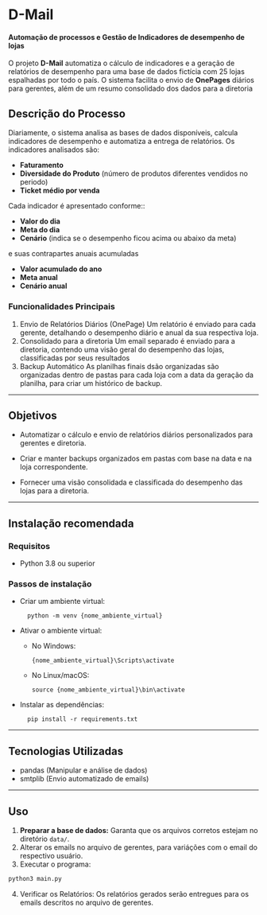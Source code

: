 # D-Mail
#### **Automação de processos e Gestão de Indicadores de desempenho de lojas**

O projeto **D-Mail** automatiza o cálculo de indicadores e a geração de relatórios de desempenho para uma base de dados fictícia com 25 lojas espalhadas por todo o país. O sistema facilita o envio de **OnePages** diários para gerentes, além de um resumo consolidado dos dados para a diretoria

## Descrição do Processo

Diariamente, o sistema analisa as bases de dados disponíveis, calcula indicadores de desempenho e automatiza a entrega de relatórios. Os indicadores analisados são:

- **Faturamento**
- **Diversidade do Produto** (número de produtos diferentes vendidos no periodo)
- **Ticket médio por venda**

Cada indicador é apresentado conforme::

- **Valor do dia**
- **Meta do dia**
- **Cenário** (indica se o desempenho ficou acima ou abaixo da meta)

e suas contrapartes anuais acumuladas

- **Valor acumulado do ano**
- **Meta anual**
- **Cenário anual**

### Funcionalidades Principais
1. Envio de Relatórios Diários (OnePage)
   Um relatório é enviado para cada gerente, detalhando o desempenho diário e anual da sua respectiva loja.
2. Consolidado para a diretoria
   Um email separado é enviado para a diretoria, contendo uma visão geral do desempenho das lojas, classificadas por seus resultados
3. Backup Automático
   As planilhas finais dsão organizadas são organizadas dentro de pastas para cada loja com a data da geração da planilha, para criar um histórico de backup.

---

## Objetivos

- Automatizar o cálculo e envio de relatórios diários personalizados para gerentes e diretoria.

- Criar e manter backups organizados em pastas com base na data e na loja correspondente.

- Fornecer uma visão consolidada e classificada do desempenho das lojas para a diretoria.

---

## Instalação recomendada

### Requisitos

* Python 3.8 ou superior

### Passos de instalação

* Criar um ambiente virtual: 
    
        python -m venv {nome_ambiente_virtual}

* Ativar o ambiente virtual:

  * No Windows:

        {nome_ambiente_virtual}\Scripts\activate
  * No Linux/macOS:

        source {nome_ambiente_virtual}\bin\activate

* Instalar as dependências: 
        
        pip install -r requirements.txt

---

## Tecnologias Utilizadas

* pandas (Manipular e análise de dados)
* smtplib (Envio automatizado de emails)

---

<!-- ## Estrutura do Projeto

```
D-Mail/
├── data/                     # Diretório para armazenar as bases de dados
├── reports/                  # Diretório para armazenar os relatórios gerados
│   ├── loja1/
│   │   ├── 2025-01-17.xlsx   # Exemplo de relatório salvo
├── src/                      # Código-fonte do projeto
│   ├── calculate_indicators.py
│   ├── generate_reports.py
│   ├── send_emails.py
├── requirements.txt          # Lista de dependências do projeto
├── README.md                 # Documentação do projeto
``` -->

## Uso

1. **Preparar a base de dados:** Garanta que os arquivos corretos estejam no diretório ```data/```.
2. Alterar os emails no arquivo de gerentes, para variáções com o email do respectivo usuário.
3. Executar o programa:
```bash
python3 main.py
```
4. Verificar os Relatórios: Os relatórios gerados serão entregues para os emails descritos no arquivo de gerentes.
